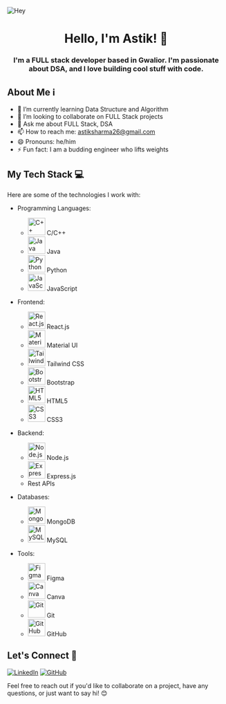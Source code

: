 ![Hey](https://github.com/AstikSharma/AstikSharma/assets/132981717/e8971129-c9f7-4cad-8ccb-f1f34aee6a30)
<div style="text-align:center;">
  
# Hello, I'm Astik! 👋

### I'm a FULL stack developer based in Gwalior. I'm passionate about DSA, and I love building cool stuff with code.

</div>

## About Me ℹ️

- 🌱 I’m currently learning Data Structure and Algorithm
- 💞️ I’m looking to collaborate on FULL Stack projects
- 💬 Ask me about FULL Stack, DSA
- 📫 How to reach me: [astiksharma26@gmail.com](mailto:astiksharma26@gmail.com)
- 😄 Pronouns: he/him
- ⚡ Fun fact: I am a budding engineer who lifts weights 

## My Tech Stack 💻

Here are some of the technologies I work with:

- Programming Languages: 
  - <img src="https://img.icons8.com/color/48/000000/c-plus-plus-logo.png" alt="C++" width="40"/> C/C++
  - <img src="https://img.icons8.com/color/48/000000/java-coffee-cup-logo.png" alt="Java" width="40"/> Java
  - <img src="https://img.icons8.com/color/48/000000/python.png" alt="Python" width="40"/> Python
  - <img src="https://img.icons8.com/color/48/000000/javascript.png" alt="JavaScript" width="40"/> JavaScript

- Frontend: 
  - <img src="https://img.icons8.com/color/48/000000/react-native.png" alt="React.js" width="40"/> React.js
  - <img src="https://img.icons8.com/color/48/000000/material-ui.png" alt="Material UI" width="40"/> Material UI
  - <img src="https://www.google.com/url?sa=i&url=https%3A%2F%2Ficonduck.com%2Ficons%2F28029%2Ftailwind-css&psig=AOvVaw33qpy25sZryrrCWdPrJlCx&ust=1711423168201000&source=images&cd=vfe&opi=89978449&ved=0CBIQjRxqFwoTCNi4nqK6joUDFQAAAAAdAAAAABAE" alt="Tailwind CSS" width="40"/> Tailwind CSS
  - <img src="https://img.icons8.com/color/48/000000/bootstrap.png" alt="Bootstrap" width="40"/> Bootstrap
  - <img src="https://img.icons8.com/color/48/000000/html-5.png" alt="HTML5" width="40"/> HTML5
  - <img src="https://img.icons8.com/color/48/000000/css3.png" alt="CSS3" width="40"/> CSS3

- Backend: 
  - <img src="https://img.icons8.com/color/48/000000/nodejs.png" alt="Node.js" width="40"/> Node.js
  - <img src="https://img.icons8.com/color/48/000000/express.png" alt="Express.js" width="40"/> Express.js
  - Rest APIs

- Databases: 
  - <img src="https://img.icons8.com/color/48/000000/mongodb.png" alt="MongoDB" width="40"/> MongoDB
  - <img src="https://img.icons8.com/ios-filled/50/000000/mysql-logo.png" alt="MySQL" width="40"/> MySQL

- Tools: 
  - <img src="https://img.icons8.com/fluent/48/000000/figma.png" alt="Figma" width="40"/> Figma
  - <img src="https://img.icons8.com/color/48/000000/canva.png" alt="Canva" width="40"/> Canva
  - <img src="https://img.icons8.com/color/48/000000/git.png" alt="Git" width="40"/> Git
  - <img src="https://img.icons8.com/ios-filled/50/000000/github.png" alt="GitHub" width="40"/> GitHub


## Let's Connect 🤝

[![LinkedIn](https://img.shields.io/badge/-LinkedIn-blue?style=for-the-badge&logo=linkedin)](https://www.linkedin.com/in/astiksharma/)
[![GitHub](https://img.shields.io/badge/-GitHub-black?style=for-the-badge&logo=github)](https://github.com/AstikSharma/)

Feel free to reach out if you'd like to collaborate on a project, have any questions, or just want to say hi! 😊
